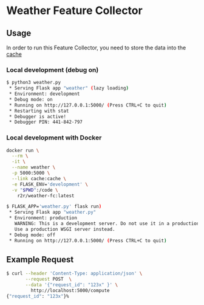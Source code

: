 # Weather Feature Collector

## Usage
In order to run this Feature Collector, you need to store the data into the [cache][routerank-extractor]
### Local development (debug on)

```bash
$ python3 weather.py
 * Serving Flask app "weather" (lazy loading)
 * Environment: development
 * Debug mode: on
 * Running on http://127.0.0.1:5000/ (Press CTRL+C to quit)
 * Restarting with stat
 * Debugger is active!
 * Debugger PIN: 441-842-797
```

### Local development with Docker

```bash
docker run \
  --rm \
  -it \
  --name weather \
  -p 5000:5000 \
  --link cache:cache \
  -e FLASK_ENV='development' \
  -v "$PWD":/code \
    r2r/weather-fc:latest
```

```bash
$ FLASK_APP='weather.py' flask run)
 * Serving Flask app "weather.py"
 * Environment: production
   WARNING: This is a development server. Do not use it in a production deployment.
   Use a production WSGI server instead.
 * Debug mode: off
 * Running on http://127.0.0.1:5000/ (Press CTRL+C to quit)
```

## Example Request

```bash
$ curl --header 'Content-Type: application/json' \
       --request POST  \
       --data '{"request_id": "123x" }' \
         http://localhost:5000/compute
{"request_id": "123x"}%
```
[routerank-extractor]: https://github.com/alexmartinezmiguel/TFM-Travels-Offers-Classification/tree/main/Ride2Rail/routerank-extractor